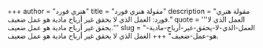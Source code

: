 +++
author = "هنري فورد"
title = "مقولة هنري فورد"
description = "مقولة هنري فورد: العمل الذي لا يحقق غير أرباح مادية هو عمل ضعيف."
quote = '''العمل الذي لا يحقق غير أرباح مادية هو عمل ضعيف.''' 
slug = "العمل-الذي-لا-يحقق-غير-أرباح-مادية-هو-عمل-ضعيف"
+++
العمل الذي لا يحقق غير أرباح مادية هو عمل ضعيف.

